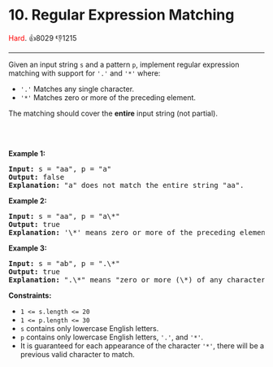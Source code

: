 # 10. Regular Expression Matching
<span style="color:red">Hard</span>. :thumbsup:8029 :thumbsdown:1215<br/>

---
Given an input string `s` and a pattern `p`, implement regular expression matching with support for `'.'` and `'*'` where:


* `'.'` Matches any single character.​​​​
* `'*'` Matches zero or more of the preceding element.

The matching should cover the **entire** input string (not partial).


 



<br/>****Example 1:****


<pre>
<b>Input:</b> s = "aa", p = "a"
<b>Output:</b> false
<b>Explanation:</b> "a" does not match the entire string "aa".
</pre>
****Example 2:****


<pre>
<b>Input:</b> s = "aa", p = "a\*"
<b>Output:</b> true
<b>Explanation:</b> '\*' means zero or more of the preceding element, 'a'. Therefore, by repeating 'a' once, it becomes "aa".
</pre>
****Example 3:****


<pre>
<b>Input:</b> s = "ab", p = ".\*"
<b>Output:</b> true
<b>Explanation:</b> ".\*" means "zero or more (\*) of any character (.)".
</pre>

**Constraints:**


* `1 <= s.length <= 20`
* `1 <= p.length <= 30`
* `s` contains only lowercase English letters.
* `p` contains only lowercase English letters, `'.'`, and `'*'`.
* It is guaranteed for each appearance of the character `'*'`, there will be a previous valid character to match.



